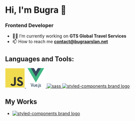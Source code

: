 <h1>Hi, I'm Bugra 👋</h1>
<h3>Frontend Developer</h3>

- 👨‍💻 I’m currently working on **GTS Global Travel Services**
- 📫 How to reach me **contact@bugraarslan.net**

<h2 align="left">Languages and Tools:</h2>
<p align="left">
<a href="https://developer.mozilla.org/en-US/docs/Web/JavaScript" target="_blank"> 
<img src="https://raw.githubusercontent.com/devicons/devicon/master/icons/javascript/javascript-original.svg" alt="javascript" width="64" height="64"/> 
</a> 
<a href="https://vuejs.org/" target="_blank">
<img src="https://raw.githubusercontent.com/devicons/devicon/master/icons/vuejs/vuejs-original-wordmark.svg" alt="vuejs" width="64" height="64"/>
</a>
<a href="#css" target="_blank">
<img src="https://www.svgrepo.com/show/303481/css-3-logo.svg" alt="sass" width="64" height="64"/>
</a> 
<a href="#adobeXd" target="_blank">
<img src="https://www.svgrepo.com/show/303109/adobe-xd-logo.svg" alt="styled-components brand logo" width="64" height="64"/>
</a> 
</p>

<h2>My Works</h2>
<ul>
<li><a href="https://codepen.io/bugraars/pen/GRQEXZB" target="_blank">
  <img src="https://www.svgrepo.com/show/349323/codepen.svg" alt="styled-components brand logo" width="64" height="64"/></a></li>
</ul>
